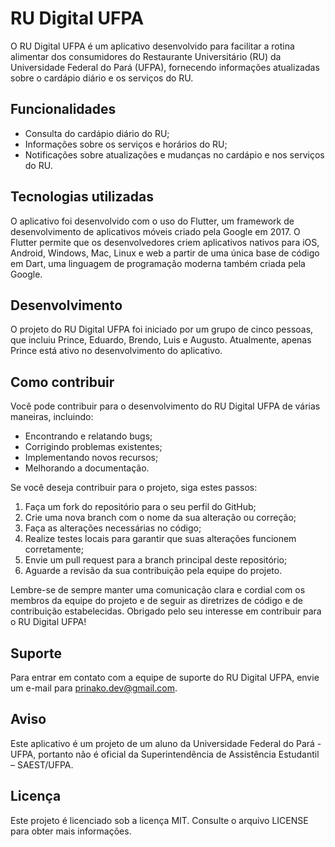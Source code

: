 # RU Digital UFPA

O RU Digital UFPA é um aplicativo desenvolvido para facilitar a rotina alimentar dos consumidores do Restaurante Universitário (RU) da Universidade Federal do Pará (UFPA), fornecendo informações atualizadas sobre o cardápio diário e os serviços do RU.

## Funcionalidades

- Consulta do cardápio diário do RU;
- Informações sobre os serviços e horários do RU;
- Notificações sobre atualizações e mudanças no cardápio e nos serviços do RU.

## Tecnologias utilizadas

O aplicativo foi desenvolvido com o uso do Flutter, um framework de desenvolvimento de aplicativos móveis criado pela Google em 2017. O Flutter permite que os desenvolvedores criem aplicativos nativos para iOS, Android, Windows, Mac, Linux e web a partir de uma única base de código em Dart, uma linguagem de programação moderna também criada pela Google.

## Desenvolvimento

O projeto do RU Digital UFPA foi iniciado por um grupo de cinco pessoas, que incluiu Prince, Eduardo, Brendo, Luis e Augusto. Atualmente, apenas Prince está ativo no desenvolvimento do aplicativo.

## Como contribuir

Você pode contribuir para o desenvolvimento do RU Digital UFPA de várias maneiras, incluindo:

- Encontrando e relatando bugs;
- Corrigindo problemas existentes;
- Implementando novos recursos;
- Melhorando a documentação.

Se você deseja contribuir para o projeto, siga estes passos:

1. Faça um fork do repositório para o seu perfil do GitHub;
2. Crie uma nova branch com o nome da sua alteração ou correção;
3. Faça as alterações necessárias no código;
4. Realize testes locais para garantir que suas alterações funcionem corretamente;
5. Envie um pull request para a branch principal deste repositório;
6. Aguarde a revisão da sua contribuição pela equipe do projeto.

Lembre-se de sempre manter uma comunicação clara e cordial com os membros da equipe do projeto e de seguir as diretrizes de código e de contribuição estabelecidas. Obrigado pelo seu interesse em contribuir para o RU Digital UFPA!

## Suporte

Para entrar em contato com a equipe de suporte do RU Digital UFPA, envie um e-mail para prinako.dev@gmail.com.

## Aviso

Este aplicativo é um projeto de um aluno da Universidade Federal do Pará - UFPA, portanto não é oficial da Superintendência de Assistência Estudantil – SAEST/UFPA.

## Licença

Este projeto é licenciado sob a licença MIT. Consulte o arquivo LICENSE para obter mais informações.
